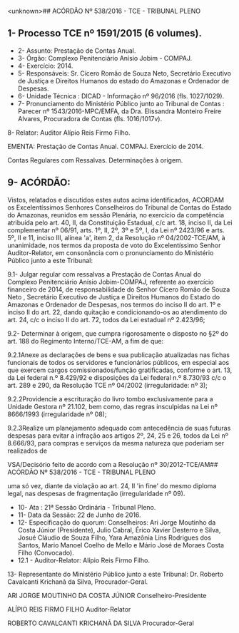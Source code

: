 &lt;unknown&gt;## ACÓRDÃO Nº 538/2016 - TCE - TRIBUNAL PLENO

## 1- Processo TCE nº 1591/2015 (6 volumes).

- 2- Assunto: Prestação de Contas Anual.
- 3- Órgão: Complexo Penitenciário Anísio Jobim - COMPAJ.
- 4- Exercício: 2014.
- 5- Responsáveis: Sr. Cícero Romão de Souza Neto, Secretário Executivo de Justiça e Direitos Humanos do estado do Amazonas e Ordenador de Despesas.
- 6- Unidade Técnica : DICAD - Informação nº 96/2016 (fls. 1027/1029).
- 7-  Pronunciamento  do Ministério  Público  junto  ao Tribunal  de  Contas :  Parecer  nº 1543/2016-MPC/EMFA,  da  Dra.  Elissandra  Monteiro  Freire  Alvares,  Procuradora  de Contas (fls. 1016/1017v).

8- Relator: Auditor Alípio Reis Firmo Filho.

EMENTA: Prestação de Contas Anual. COMPAJ. Exercício de 2014.

Contas Regulares com Ressalvas. Determinações à origem.

## 9- ACÓRDÃO:

Vistos, relatados e discutidos estes autos acima identificados,  ACORDAM os Excelentíssimos  Senhores  Conselheiros  do  Tribunal  de  Contas  do  Estado  do Amazonas, reunidos em sessão Plenária, no exercício da competência atribuída pelo art. 40, II, da Constituição Estadual, c/c art. 18, inciso II, da Lei complementar nº 06/91, arts. 1º,  II,  2º,  3º  e  5º,  I,  da  Lei  nº  2423/96  e  arts.  5º,  II  e  11,  inciso  III,  alínea  'a',  item  2,  da Resolução  nº  04/2002-TCE/AM, à  unanimidade, nos  termos  da  proposta  de  voto  do Excelentíssimo  Senhor  Auditor-Relator, em consonância com  o  pronunciamento  do Ministério Público junto a este Tribunal:

9.1-  Julgar  regular  com  ressalvas a  Prestação  de  Contas  Anual  do Complexo Penitenciário Anísio Jobim-COMPAJ, referente ao exercício financeiro de 2014, de responsabilidade do Senhor Cícero Romão de Souza Neto , Secretário Executivo de Justiça  e  Direitos  Humanos  do  Estado  do  Amazonas  e  Ordenador  de  Despesas,  nos termos do inciso II do art. 1º e inciso II do art. 22, dando quitação e condicionando-os ao atendimento do art. 24, c/c o inciso II do art. 72, todos da Lei estadual nº 2.423/96;

9.2- Determinar à origem, que cumpra rigorosamente o disposto no §2º do art. 188 do Regimento Interno/TCE-AM, a fim de que:

9.2.1Anexe  as  declarações  de  bens  e sua  publicação  atualizadas nas fichas funcionais de todos os servidores e funcionários públicos, em especial aos que exercem cargos comissionados/função gratificadas, conforme o art. 13, da Lei federal n.º 8.429/92 e disposições da Lei federal n.º 8.730/93 c/c o art. 289 e 290, da Resolução TCE nº 04/2002 (irregularidade: nº 3);

9.2.2Providencie a escrituração do livro tombo exclusivamente para a  Unidade  Gestora  nº  21.102,  bem  como,  das  regras  insculpidas  na  Lei  nº  8666/1993 (irregularidade nº 08);

9.2.3Realize um planejamento adequado com antecedência de suas futuras  despesas  para  evitar  a  infração  aos  artigos  2º,  24,  25  e  26,  todos  da  Lei  nº 8.666/93, para compras e serviços da mesma natureza que poderiam ser realizados de

VSA/Decisório feito de acordo com a Resolução nº 30/2012-TCE/AM## ACÓRDÃO Nº 538/2016 - TCE - TRIBUNAL PLENO

uma  só  vez,  diante  da  violação  ao  art.  24,  II 'in  fine' do  mesmo  diploma  legal,  nas despesas de fragmentação (irregularidade nº 09).

- 10- Ata : 21ª Sessão Ordinária - Tribunal Pleno.
- 11- Data da Sessão: 22 de Junho de 2016.
- 12-  Especificação  do  quorum: Conselheiros:  Ari  Jorge  Moutinho  da  Costa  Júnior (Presidente), Julio Cabral, Érico Xavier Desterro e Silva, Josué Cláudio de Souza Filho, Yara Amazônia Lins Rodrigues dos Santos, Mario Manoel Coelho de Mello e Mário José de Moraes Costa Filho (Convocado).
- 12.1 - Auditor-Relator: Alípio Reis Firmo Filho.

13- Representante do Ministério Público junto a este Tribunal: Dr. Roberto Cavalcanti Krichanã da Silva, Procurador-Geral.

ARI JORGE MOUTINHO DA COSTA JÚNIOR Conselheiro-Presidente

ALÍPIO REIS FIRMO FILHO Auditor-Relator

ROBERTO CAVALCANTI KRICHANÃ DA SILVA Procurador-Geral